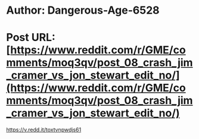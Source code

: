 # Author: Dangerous-Age-6528
# Post URL: [https://www.reddit.com/r/GME/comments/moq3qv/post_08_crash_jim_cramer_vs_jon_stewart_edit_no/](https://www.reddit.com/r/GME/comments/moq3qv/post_08_crash_jim_cramer_vs_jon_stewart_edit_no/)


https://v.redd.it/toxtvnpwdjs61